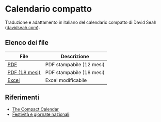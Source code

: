 # Calendario compatto

Traduzione e adattamento in italiano del calendario compatto di David Seah ([davidseah.com](https://davidseah.com)).

## Elenco dei file

| File                              | Descrizione              |
|-----------------------------------|--------------------------|
|[PDF][cal12m]                      | PDF stampabile (12 mesi) |
|[PDF (18 mesi)][cal18m]            | PDF stampabile (18 mesi) |
|[Excel](./CalendarioCompatto.xlsx) | Excel modificabile       |


## Riferimenti

- [The Compact Calendar](https://davidseah.com/node/compact-calendar/)
- [Festività e giornate nazionali](https://presidenza.governo.it/ufficio_cerimoniale/cerimoniale/giornate.html)


[//]: # (assets)

  [cal12m]: <https://github.com/rafftre/calendariocompatto/releases/latest/download/CalendarioCompatto2024.pdf>
  [cal18m]: <https://github.com/rafftre/calendariocompatto/releases/latest/download/CalendarioCompatto2024-18mesi.pdf>
